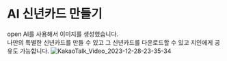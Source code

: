# AI 신년카드 만들기

open AI를 사용해서 이미지를 생성했습니다.</br>
나만의 특별한 신년카드를 만들 수 있고
그 신년카드를 다운로드할 수 있고 지인에게 공유도 가능합니다.
![KakaoTalk_Video_2023-12-28-23-35-34](https://github.com/uuuuooii/new-year-card/assets/97392254/a7a2084b-4927-408c-85d1-ae5476c44d75)
